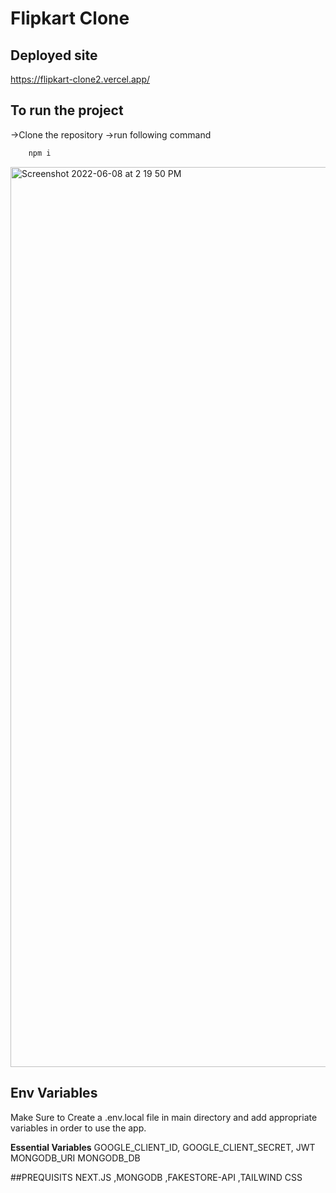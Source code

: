 # Flipkart Clone

## Deployed site
https://flipkart-clone2.vercel.app/

## To run the project

->Clone the repository
->run following command
```bash
    npm i 
```
<img width="1440" alt="Screenshot 2022-06-08 at 2 19 50 PM" src="https://user-images.githubusercontent.com/52257320/172598488-8e1af461-00e0-494d-80bb-61fb348a5e67.png">

## Env Variables

Make Sure to Create a .env.local file in main directory and add appropriate variables in order to use the app.

**Essential Variables**
GOOGLE_CLIENT_ID, GOOGLE_CLIENT_SECRET,
JWT
MONGODB_URI
MONGODB_DB

##PREQUISITS
NEXT.JS ,MONGODB ,FAKESTORE-API ,TAILWIND CSS
